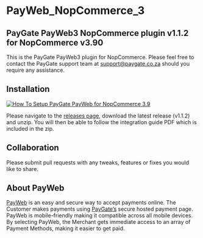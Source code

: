 # PayWeb_NopCommerce_3
## PayGate PayWeb3 NopCommerce plugin v1.1.2 for NopCommerce v3.90

This is the PayGate PayWeb3 plugin for NopCommerce. Please feel free to contact the PayGate support team at support@paygate.co.za should you require any assistance.

## Installation
[![How To Setup PayGate PayWeb for NopCommerce 3.9](https://appinlet.com/wp-content/uploads/2021/01/How-To-Setup-PayGate-PayWeb-for-NopCommerce-3.9.jpg)](http://www.youtube.com/watch?v=QXE6lnb3lfc "How To Setup PayGate PayWeb for NopCommerce 3.9")

Please navigate to the [releases page](https://github.com/PayGate/PayWeb_NopCommerce_3/releases), download the latest release (v1.1.2) and unzip. You will then be able to follow the integration guide PDF which is included in the zip.

## Collaboration

Please submit pull requests with any tweaks, features or fixes you would like to share.

## About PayWeb

[PayWeb](https://www.paygate.co.za/paygate-products/payweb/) is an easy and secure way to accept payments online. The Customer makes payments using [PayGate’s](https://www.paygate.co.za/) secure hosted payment page. PayWeb is mobile-friendly making it compatible across all mobile devices. By selecting PayWeb, the Merchant gets immediate access to an array of Payment Methods, making it easier to get paid.
